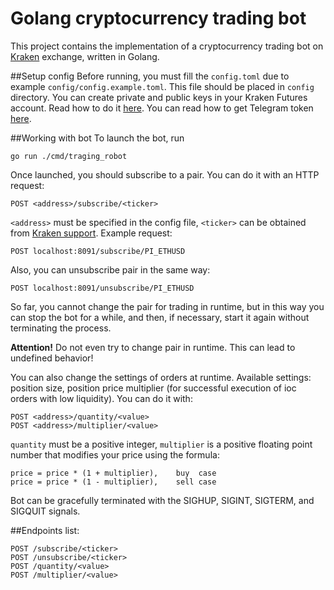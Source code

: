 # Golang cryptocurrency trading bot

This project contains the implementation of a cryptocurrency trading bot on [Kraken](https://futures.kraken.com/) exchange, written in Golang.


##Setup config
Before running, you must fill the `config.toml` due to example `config/config.example.toml`. This file should be placed in `config` directory.
You can create private and public keys in your Kraken Futures account.
Read how to do it [here](https://support.kraken.com/hc/en-us/articles/360022839451-Generate-API-keys).
You can read how to get Telegram token [here](https://core.telegram.org/bots). 


##Working with bot
To launch the bot, run
```
go run ./cmd/traging_robot
```

Once launched, you should subscribe to a pair. You can do it with an HTTP request:
```
POST <address>/subscribe/<ticker>
```
`<address>` must be specified in the config file, `<ticker>` can be obtained from [Kraken support](https://support.kraken.com/hc/en-us/articles/360022835891-Ticker-symbols).
Example request: 
```
POST localhost:8091/subscribe/PI_ETHUSD
```
Also, you can unsubscribe pair in the same way:
```
POST localhost:8091/unsubscribe/PI_ETHUSD
```

So far, you cannot change the pair for trading in runtime, but in this way you can stop the bot for a while, and then, if necessary, start it again without terminating the process.

**Attention!** Do not even try to change pair in runtime. This can lead to undefined behavior!

You can also change the settings of orders at runtime. Available settings: position size, position price multiplier (for successful execution of ioc orders with low liquidity).
You can do it with:
```
POST <address>/quantity/<value>
POST <address>/multiplier/<value>
```
`quantity` must be a positive integer, `multiplier` is a positive floating point number that modifies your price using the formula:
```
price = price * (1 + multiplier),    buy  case
price = price * (1 - multiplier),    sell case 
```

Bot can be gracefully terminated with the SIGHUP, SIGINT, SIGTERM, and SIGQUIT signals.

##Endpoints list:
```
POST /subscribe/<ticker>
POST /unsubscribe/<ticker>
POST /quantity/<value>
POST /multiplier/<value>
```